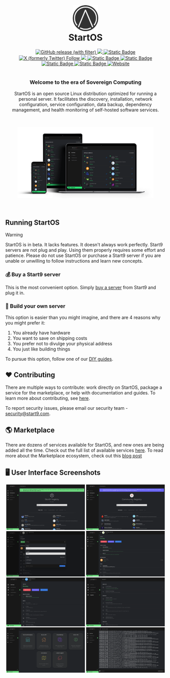 <div align="center">
  <img src="web/projects/shared/assets/img/icon.png" alt="StartOS Logo" width="16%" />
  <h1 style="margin-top: 0;">StartOS</h1>
  <a href="https://github.com/Start9Labs/start-os/releases">
    <img alt="GitHub release (with filter)" src="https://img.shields.io/github/v/release/start9labs/start-os?logo=github">
  </a>
  <a href="https://github.com/Start9Labs/start-os/actions/workflows/startos-iso.yaml">
    <img src="https://github.com/Start9Labs/start-os/actions/workflows/startos-iso.yaml/badge.svg">
  </a>
    <a href="https://heyapollo.com/product/startos">
    <img alt="Static Badge" src="https://img.shields.io/badge/apollo-review%20%E2%AD%90%E2%AD%90%E2%AD%90%E2%AD%90%E2%AD%90%20-slateblue">
  </a>
  <a href="https://twitter.com/start9labs">
    <img alt="X (formerly Twitter) Follow" src="https://img.shields.io/twitter/follow/start9labs">
  </a>
  <a href="https://mastodon.start9labs.com">
    <img src="https://img.shields.io/mastodon/follow/000000001?domain=https%3A%2F%2Fmastodon.start9labs.com&label=Follow&style=social">
  </a>
  <a href="https://matrix.to/#/#community:matrix.start9labs.com">
    <img alt="Static Badge" src="https://img.shields.io/badge/community-matrix-yellow?logo=matrix">
  </a>
  <a href="https://t.me/start9_labs">
    <img alt="Static Badge" src="https://img.shields.io/badge/community-telegram-blue?logo=telegram">
  </a>
  <a href="https://docs.start9.com">
    <img alt="Static Badge" src="https://img.shields.io/badge/docs-orange?label=%F0%9F%91%A4%20support">
  </a>
  <a href="https://matrix.to/#/#community-dev:matrix.start9labs.com">
    <img alt="Static Badge" src="https://img.shields.io/badge/developer-matrix-darkcyan?logo=matrix">
  </a>
  <a href="https://start9.com">
    <img alt="Website" src="https://img.shields.io/website?up_message=online&down_message=offline&url=https%3A%2F%2Fstart9.com&logo=website&label=%F0%9F%8C%90%20website">
  </a>
</div>
<br />
<div align="center">
  <h3>
    Welcome to the era of Sovereign Computing
  </h3>
  <p>
    StartOS is an open source Linux distribution optimized for running a personal server. It facilitates the discovery, installation, network configuration, service configuration, data backup, dependency management, and health monitoring of self-hosted software services.
  </p>
</div>
<br />
<p align="center">
<img src="assets/StartOS.png" alt="StartOS" width="85%">
</p>
<br />

## Running StartOS
> [!WARNING]
> StartOS is in beta. It lacks features. It doesn't always work perfectly. Start9 servers are not plug and play. Using them properly requires some effort and patience. Please do not use StartOS or purchase a Start9 server if you are unable or unwilling to follow instructions and learn new concepts.

### 💰 Buy a Start9 server
This is the most convenient option. Simply [buy a server](https://store.start9.com) from Start9 and plug it in.

### 👷 Build your own server
This option is easier than you might imagine, and there are 4 reasons why you might prefer it:
1. You already have hardware
1. You want to save on shipping costs
1. You prefer not to divulge your physical address
1. You just like building things

To pursue this option, follow one of our [DIY guides](https://start9.com/latest/diy).

## ❤️ Contributing
There are multiple ways to contribute: work directly on StartOS, package a service for the marketplace, or help with documentation and guides. To learn more about contributing, see [here](https://start9.com/contribute/).

To report security issues, please email our security team - security@start9.com.

## 🌎 Marketplace
There are dozens of services available for StartOS, and new ones are being added all the time. Check out the full list of available services [here](https://marketplace.start9.com/marketplace). To read more about the Marketplace ecosystem, check out this [blog post](https://blog.start9.com/start9-marketplace-strategy/)

## 🖥️ User Interface Screenshots

<p align="center">
<img src="assets/registry.png" alt="StartOS Marketplace" width="49%">
<img src="assets/community.png" alt="StartOS Community Registry" width="49%">
<img src="assets/c-lightning.png" alt="StartOS NextCloud Service" width="49%">
<img src="assets/btcpay.png" alt="StartOS BTCPay Service" width="49%">
<img src="assets/nextcloud.png" alt="StartOS System Settings" width="49%">
<img src="assets/system.png" alt="StartOS System Settings" width="49%">
<img src="assets/welcome.png" alt="StartOS System Settings" width="49%">
<img src="assets/logs.png" alt="StartOS System Settings" width="49%">
</p>
